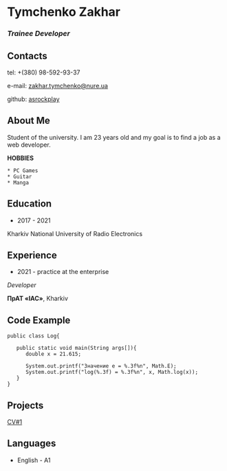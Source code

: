 # Tymchenko Zakhar

### _Trainee Developer_

## Contacts

tel: +(380) 98-592-93-37

e-mail: zakhar.tymchenko@nure.ua

github: [asrockplay](https://github.com/asrockplay)

## About Me

Student of the university. I am 23 years old and my goal is to find a job as a web developer.

**HOBBIES**

    * PC Games
    * Guitar
    * Manga

## Education

- 2017 - 2021

Kharkiv National University of Radio Electronics

## Experience

- 2021 - practice at the enterprise

_Developer_

**ПрАТ «ІАС»**, Kharkiv

## Code Example

```
public class Log{ 

   public static void main(String args[]){
      double x = 21.615;

      System.out.printf("Значение e = %.3f%n", Math.E);
      System.out.printf("log(%.3f) = %.3f%n", x, Math.log(x));
   }
}
```

## Projects

[CV#1](https://github.com/asrockplay/rsschool-cv)

## Languages

- English - A1